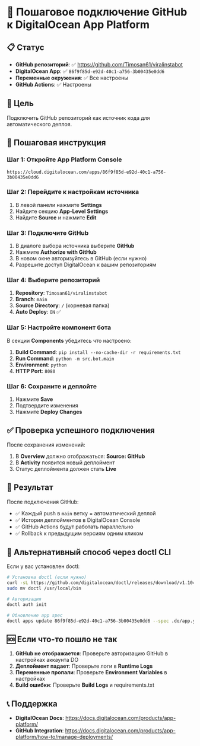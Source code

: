 # 🔗 Пошаговое подключение GitHub к DigitalOcean App Platform

## 📋 Статус
- **GitHub репозиторий**: ✅ https://github.com/Timosan61/viralinstabot
- **DigitalOcean App**: ✅ `86f9f85d-e92d-40c1-a756-3b00435e0dd6` 
- **Переменные окружения**: ✅ Все настроены
- **GitHub Actions**: ✅ Настроены

## 🎯 Цель
Подключить GitHub репозиторий как источник кода для автоматического деплоя.

## 📝 Пошаговая инструкция

### Шаг 1: Откройте App Platform Console
```
https://cloud.digitalocean.com/apps/86f9f85d-e92d-40c1-a756-3b00435e0dd6
```

### Шаг 2: Перейдите к настройкам источника
1. В левой панели нажмите **Settings**
2. Найдите секцию **App-Level Settings**
3. Найдите **Source** и нажмите **Edit**

### Шаг 3: Подключите GitHub
1. В диалоге выбора источника выберите **GitHub**
2. Нажмите **Authorize with GitHub** 
3. В новом окне авторизуйтесь в GitHub (если нужно)
4. Разрешите доступ DigitalOcean к вашим репозиториям

### Шаг 4: Выберите репозиторий
1. **Repository**: `Timosan61/viralinstabot`
2. **Branch**: `main` 
3. **Source Directory**: `/` (корневая папка)
4. **Auto Deploy**: `ON` ✅

### Шаг 5: Настройте компонент бота
В секции **Components** убедитесь что настроено:
1. **Build Command**: `pip install --no-cache-dir -r requirements.txt`
2. **Run Command**: `python -m src.bot.main`
3. **Environment**: `python`
4. **HTTP Port**: `8080`

### Шаг 6: Сохраните и деплойте
1. Нажмите **Save**
2. Подтвердите изменения 
3. Нажмите **Deploy Changes**

## ✅ Проверка успешного подключения

После сохранения изменений:
1. В **Overview** должно отображаться: **Source: GitHub**
2. В **Activity** появится новый деплоймент
3. Статус деплоймента должен стать **Live**

## 🚀 Результат

После подключения GitHub:
- ✅ Каждый push в `main` ветку = автоматический деплой
- ✅ История деплойментов в DigitalOcean Console  
- ✅ GitHub Actions будут работать параллельно
- ✅ Rollback к предыдущим версиям одним кликом

## 🔧 Альтернативный способ через doctl CLI

Если у вас установлен doctl:

```bash
# Установка doctl (если нужно)
curl -sL https://github.com/digitalocean/doctl/releases/download/v1.104.0/doctl-1.104.0-linux-amd64.tar.gz | tar -xzv
sudo mv doctl /usr/local/bin

# Авторизация
doctl auth init

# Обновление app spec
doctl apps update 86f9f85d-e92d-40c1-a756-3b00435e0dd6 --spec .do/app.yaml
```

## 🆘 Если что-то пошло не так

1. **GitHub не отображается**: Проверьте авторизацию GitHub в настройках аккаунта DO
2. **Деплоймент падает**: Проверьте логи в **Runtime Logs**
3. **Переменные пропали**: Проверьте **Environment Variables** в настройках
4. **Build ошибки**: Проверьте **Build Logs** и requirements.txt

## 📞 Поддержка

- **DigitalOcean Docs**: https://docs.digitalocean.com/products/app-platform/
- **GitHub Integration**: https://docs.digitalocean.com/products/app-platform/how-to/manage-deployments/